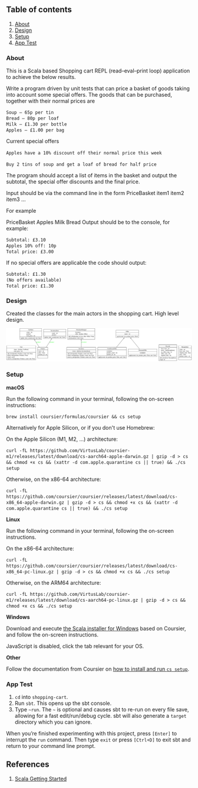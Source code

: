 ## Table of contents

1. [About](#about)
2. [Design](#design)
3. [Setup](#setup)
4. [App Test](#app-test)

### About

This is a Scala based Shopping cart REPL (read–eval–print loop) application to achieve the below results.

Write a program driven by unit tests that can price a basket of goods taking into account some special offers.
The goods that can be purchased, together with their normal prices are
```
Soup – 65p per tin
Bread – 80p per loaf
Milk – £1.30 per bottle
Apples – £1.00 per bag
```
Current special offers

`Apples have a 10% discount off their normal price this week`

`Buy 2 tins of soup and get a loaf of bread for half price`

The program should accept a list of items in the basket and output the subtotal, the special offer discounts and the final price.

Input should be via the command line in the form PriceBasket item1 item2 item3 ...


For example

PriceBasket Apples Milk Bread
Output should be to the console, for example:
```
Subtotal: £3.10
Apples 10% off: 10p
Total price: £3.00
```
If no special offers are applicable the code should output:
```
Subtotal: £1.30
(No offers available)
Total price: £1.30
```


### Design

Created the classes for the main actors in the shopping cart. High level design.

![image](classes.png)



### Setup

**macOS**

Run the following command in your terminal, following the on-screen instructions:

    brew install coursier/formulas/coursier && cs setup

Alternatively for Apple Silicon, or if you don't use Homebrew:

On the Apple Silicon (M1, M2, …) architecture:

    curl -fL https://github.com/VirtusLab/coursier-m1/releases/latest/download/cs-aarch64-apple-darwin.gz | gzip -d > cs && chmod +x cs && (xattr -d com.apple.quarantine cs || true) && ./cs setup

Otherwise, on the x86-64 architecture:

    curl -fL https://github.com/coursier/coursier/releases/latest/download/cs-x86_64-apple-darwin.gz | gzip -d > cs && chmod +x cs && (xattr -d com.apple.quarantine cs || true) && ./cs setup

**Linux**

Run the following command in your terminal, following the on-screen instructions.

On the x86-64 architecture:

    curl -fL https://github.com/coursier/coursier/releases/latest/download/cs-x86_64-pc-linux.gz | gzip -d > cs && chmod +x cs && ./cs setup

Otherwise, on the ARM64 architecture:

    curl -fL https://github.com/VirtusLab/coursier-m1/releases/latest/download/cs-aarch64-pc-linux.gz | gzip -d > cs && chmod +x cs && ./cs setup

**Windows**

Download and execute [the Scala installer for Windows](https://github.com/coursier/coursier/releases/latest/download/cs-x86_64-pc-win32.zip) based on Coursier, and follow the on-screen instructions.

JavaScript is disabled, click the tab relevant for your OS.

**Other**

Follow the documentation from Coursier on [how to install and run `cs setup`](https://get-coursier.io/docs/cli-installation).



### App Test

1.  `cd` into `shopping-cart`.
2.  Run `sbt`. This opens up the sbt console.
3.  Type `~run`. The `~` is optional and causes sbt to re-run on every file save, allowing for a fast edit/run/debug cycle. sbt will also generate a `target` directory which you can ignore.

When you’re finished experimenting with this project, press `[Enter]` to interrupt the `run` command. Then type `exit` or press `[Ctrl+D]` to exit sbt and return to your command line prompt.


## References 

1. [Scala Getting Started](https://docs.scala-lang.org/getting-started/index.html)